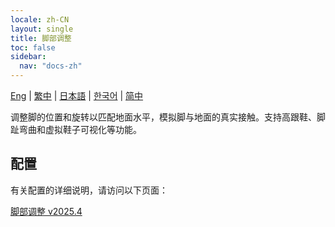 ```yaml
---
locale: zh-CN
layout: single
title: 脚部调整
toc: false
sidebar:
  nav: "docs-zh"
---
```

[Eng](/dancexr/features/feet_adjustment) | [繁中](/tw/dancexr/features/feet_adjustment) | [日本語](/jp/dancexr/features/feet_adjustment) | [한국어](/kr/dancexr/features/feet_adjustment) | [简中](/zh/dancexr/features/feet_adjustment)

调整脚的位置和旋转以匹配地面水平，模拟脚与地面的真实接触。支持高跟鞋、脚趾弯曲和虚拟鞋子可视化等功能。

## 配置

有关配置的详细说明，请访问以下页面：

[脚部调整 v2025.4](/dancexr/menu/2025.4/actor/feet_adjustment)